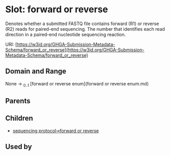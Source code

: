 
# Slot: forward or reverse


Denotes whether a submitted FASTQ file contains forward (R1) or reverse (R2) reads for paired-end sequencing. The number that identifies each read direction in a paired-end nucleotide sequencing reaction.

URI: [https://w3id.org/GHGA-Submission-Metadata-Schema/forward_or_reverse](https://w3id.org/GHGA-Submission-Metadata-Schema/forward_or_reverse)


## Domain and Range

None &#8594;  <sub>0..1</sub> [forward or reverse enum](forward or reverse enum.md)

## Parents


## Children

 *  [sequencing protocol➞forward or reverse](sequencing_protocol_forward_or_reverse.md)

## Used by

